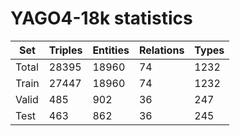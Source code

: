 # YAGO4-18k statistics
| Set | Triples | Entities | Relations | Types |
|-------|---------|----------|-----------|-------|
|Total|28395|18960|74|1232|
|Train|27447|18960|74|1232|
|Valid|485|902|36|247|
|Test|463|862|36|245|
